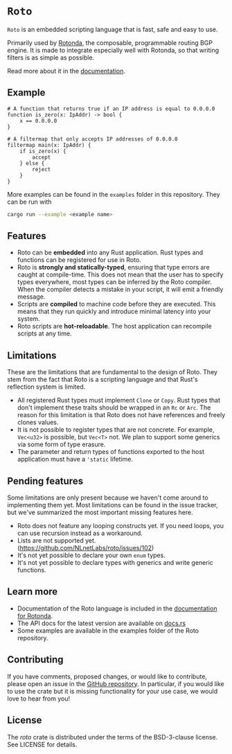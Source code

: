 `Roto`
======

`Roto` is an embedded scripting language that is fast, safe and easy to use. 

Primarily used by [Rotonda], the composable, programmable routing BGP engine. It
is made to integrate especially well with Rotonda, so that writing filters is as
simple as possible.

Read more about it in the [documentation].

## Example

```roto
# A function that returns true if an IP address is equal to 0.0.0.0
function is_zero(x: IpAddr) -> bool {
    x == 0.0.0.0
}

# A filtermap that only accepts IP addresses of 0.0.0.0
filtermap main(x: IpAddr) {
    if is_zero(x) {
        accept
    } else {
        reject
    }
}
```

More examples can be found in the `examples` folder in this repository. They
can be run with

```sh
cargo run --example <example name>
```

## Features

- Roto can be **embedded** into any Rust application. Rust types and functions
  can be registered for use in Roto.
- Roto is **strongly and statically-typed**, ensuring that type errors are
  caught at compile-time. This does not mean that the user has to specify types
  everywhere, most types can be inferred by the Roto compiler. When the compiler
  detects a mistake in your script, it will emit a friendly message.
- Scripts are **compiled** to machine code before they are executed. This
  means that they run quickly and introduce minimal latency into your system.
- Roto scripts are **hot-reloadable**. The host application can recompile
  scripts at any time.

## Limitations

These are the limitations that are fundamental to the design of Roto. They
stem from the fact that Roto is a scripting language and that Rust's reflection
system is limited.

- All registered Rust types must implement `Clone` or `Copy`. Rust types that
  don't implement these traits should be wrapped in an `Rc` or `Arc`. The reason
  for this limitation is that Roto does not have references and freely clones
  values.
- It is not possible to register types that are not concrete. For example,
  `Vec<u32>` is possible, but `Vec<T>` not. We plan to support some generics
  via some form of type erasure.
- The parameter and return types of functions exported to the host application
  must have a `'static` lifetime.

## Pending features

Some limitations are only present because we haven't come around to
implementing them yet. Most limitations can be found in the issue tracker, but
we've summarized the most important missing features here.

- Roto does not feature any looping constructs yet. If you need loops,
  you can use recursion instead as a workaround.
- Lists are not supported yet. (https://github.com/NLnetLabs/roto/issues/102)
- It's not yet possible to declare your own `enum` types.
- It's not yet possible to declare types with generics and write generic functions.

## Learn more

- Documentation of the Roto language is included in the
  [documentation for Rotonda](documentation).
- The API docs for the latest version are available on [docs.rs]
- Some examples are available in the examples folder of the Roto repository.

## Contributing

If you have comments, proposed changes, or would like to contribute,
please open an issue in the [GitHub repository]. In particular, if you
would like to use the crate but it is missing functionality for your use
case, we would love to hear from you!

[Rotonda]: https://github.com/NlnetLabs/rotonda
[GitHub repository]: https://github.com/NLnetLabs/routecore
[Documentation]: https://rotonda.docs.nlnetlabs.nl/en/stable/roto/00_introduction.html
[crate]: https://crates.io/crates/roto
[docs.rs]: https://docs.rs/roto

## License

The _roto_ crate is distributed under the terms of the BSD-3-clause license.
See LICENSE for details.
